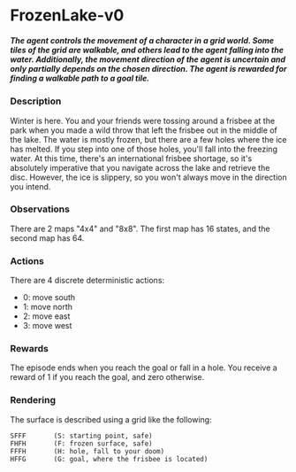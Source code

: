 # FrozenLake-v0
##### The agent controls the movement of a character in a grid world. Some tiles of the grid are walkable, and others lead to the agent falling into the water. Additionally, the movement direction of the agent is uncertain and only partially depends on the chosen direction. The agent is rewarded for finding a walkable path to a goal tile.
### Description
Winter is here. You and your friends were tossing around a frisbee at the park when you made a wild throw that left the frisbee out in the middle of the lake. The water is mostly frozen, but there are a few holes where the ice has melted. If you step into one of those holes, you'll fall into the freezing water. At this time, there's an international frisbee shortage, so it's absolutely imperative that you navigate across the lake and retrieve the disc. However, the ice is slippery, so you won't always move in the direction you intend.
### Observations
There are 2 maps "4x4" and "8x8". The first map has 16 states, and the second map has 64.
### Actions
There are 4 discrete deterministic actions:
- 0: move south
- 1: move north
- 2: move east 
- 3: move west 
### Rewards
The episode ends when you reach the goal or fall in a hole. You receive a reward of 1 if you reach the goal, and zero otherwise.
### Rendering
The surface is described using a grid like the following:

    SFFF       (S: starting point, safe)
    FHFH       (F: frozen surface, safe)
    FFFH       (H: hole, fall to your doom)
    HFFG       (G: goal, where the frisbee is located)
